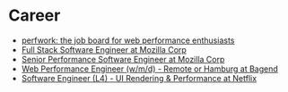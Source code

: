 # Career

- [perfwork: the job board for web performance enthusiasts](https://perfwork.com)
- [Full Stack Software Engineer at Mozilla Corp](jobs/mozilla-full-stack-software-engineer.pdf)
- [Senior Performance Software Engineer at Mozilla Corp](jobs/mozilla-senior-performance-software-engineer.pdf)
- [Web Performance Engineer (w/m/d) - Remote or Hamburg at Bagend](<jobs/baqend-web-performance-engineer-(w_m_d)-Remote-or-Hamburg.pdf>)
- [Software Engineer (L4) - UI Rendering & Performance at Netflix](<jobs/netflix-software-engineer-(L4)-UI-Rendering-&-Performance.pdf>)
